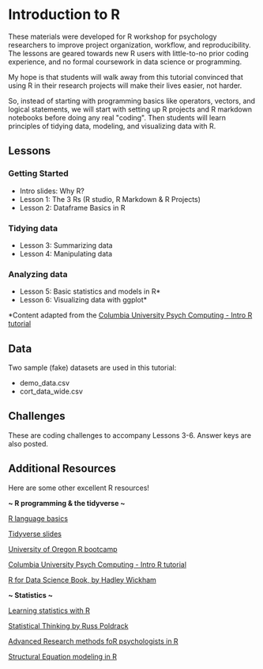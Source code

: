 # Introduction to R 

These materials were developed for R workshop for psychology researchers to improve  project organization, workflow, and reproducibility. The lessons are geared towards new R users with little-to-no prior coding experience, and no formal coursework in data science or programming.

My hope is that students will walk away from this tutorial convinced that using R in their research projects will make their lives easier, not harder.

So, instead of starting with programming basics like operators, vectors, and logical statements, we will start with setting up R projects and R markdown notebooks before doing any real "coding". Then students will learn principles of tidying data, modeling, and visualizing data with R. 

## Lessons 
### Getting Started
- Intro slides: Why R? 
- Lesson 1: The 3 Rs (R studio, R Markdown & R Projects)
- Lesson 2: Dataframe Basics in R 

### Tidying data 
- Lesson 3: Summarizing data 
- Lesson 4: Manipulating data 

### Analyzing data
- Lesson 5: Basic statistics and models in R*
- Lesson 6: Visualizing data with ggplot*

*Content adapted from the
[Columbia University Psych Computing - Intro R tutorial](https://cu-psych-computing.github.io/cu-psych-comp-tutorial/tutorials/r-core/)

## Data
Two sample (fake) datasets are used in this tutorial: 
- demo_data.csv 
- cort_data_wide.csv 

## Challenges 
These are coding challenges to accompany Lessons 3-6. 
Answer keys are also posted.

## Additional Resources
Here are some other excellent R resources! 

**~ R programming & the tidyverse ~**

[R language basics](https://raw.githack.com/uo-ec607/lectures/master/04-rlang/04-rlang.html#1)

[Tidyverse slides](https://raw.githack.com/uo-ec607/lectures/master/05-tidyverse/05-tidyverse.html#1)

[University of Oregon R bootcamp](https://github.com/coryc3133/uoregon_r_bootcamp)

[Columbia University Psych Computing - Intro R tutorial](https://cu-psych-computing.github.io/cu-psych-comp-tutorial/tutorials/r-core/)

[R for Data Science Book, by Hadley Wickham](https://r4ds.had.co.nz/)

**~ Statistics ~**

[Learning statistics with R](https://learningstatisticswithr.com/book/)

[Statistical Thinking by Russ Poldrack](https://statsthinking21.github.io/statsthinking21-R-site/)

[Advanced Research methods foR psychologists in R](https://github.com/mattansb/Advanced-Research-Methods-foR-Psychologists/tree/1.0.0)

[Structural Equation modeling  in R](https://github.com/mattansb/Structural-Equation-Modeling-foR-Psychologists)

